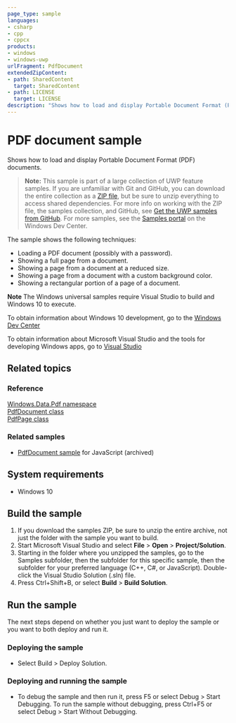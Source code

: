 ```yaml
---
page_type: sample
languages:
- csharp
- cpp
- cppcx
products:
- windows
- windows-uwp
urlFragment: PdfDocument
extendedZipContent:
- path: SharedContent
  target: SharedContent
- path: LICENSE
  target: LICENSE
description: "Shows how to load and display Portable Document Format (PDF) documents."
---
```


<!---
  category: Data
  samplefwlink: http://go.microsoft.com/fwlink/?LinkID=703785
--->

# PDF document sample

Shows how to load and display Portable Document Format (PDF) documents.

> **Note:** This sample is part of a large collection of UWP feature samples. 
> If you are unfamiliar with Git and GitHub, you can download the entire collection as a 
> [ZIP file](https://github.com/Microsoft/Windows-universal-samples/archive/master.zip), but be 
> sure to unzip everything to access shared dependencies. For more info on working with the ZIP file, 
> the samples collection, and GitHub, see [Get the UWP samples from GitHub](https://aka.ms/ovu2uq). 
> For more samples, see the [Samples portal](https://aka.ms/winsamples) on the Windows Dev Center. 

The sample shows the following techniques:

- Loading a PDF document (possibly with a password).
- Showing a full page from a document.
- Showing a page from a document at a reduced size.
- Showing a page from a document with a custom background color.
- Showing a rectangular portion of a page of a document.

**Note** The Windows universal samples require Visual Studio to build and Windows 10 to execute.
 
To obtain information about Windows 10 development, go to the [Windows Dev Center](http://go.microsoft.com/fwlink/?LinkID=532421)

To obtain information about Microsoft Visual Studio and the tools for developing Windows apps, go to [Visual Studio](http://go.microsoft.com/fwlink/?LinkID=532422)

## Related topics

### Reference

[Windows.Data.Pdf namespace](https://msdn.microsoft.com/library/windows/apps/windows.data.pdf.aspx)  
[PdfDocument class](https://msdn.microsoft.com/library/windows/apps/windows.data.pdf.pdfdocument.aspx)  
[PdfPage class](https://msdn.microsoft.com/library/windows/apps/windows.data.pdf.pdfpage.aspx)  

### Related samples

* [PdfDocument sample](/archived/PdfDocument/) for JavaScript (archived)

## System requirements

* Windows 10

## Build the sample

1. If you download the samples ZIP, be sure to unzip the entire archive, not just the folder with the sample you want to build. 
2. Start Microsoft Visual Studio and select **File** \> **Open** \> **Project/Solution**.
3. Starting in the folder where you unzipped the samples, go to the Samples subfolder, then the subfolder for this specific sample, then the subfolder for your preferred language (C++, C#, or JavaScript). Double-click the Visual Studio Solution (.sln) file.
4. Press Ctrl+Shift+B, or select **Build** \> **Build Solution**.

## Run the sample

The next steps depend on whether you just want to deploy the sample or you want to both deploy and run it.

### Deploying the sample

- Select Build > Deploy Solution. 

### Deploying and running the sample

- To debug the sample and then run it, press F5 or select Debug >  Start Debugging. To run the sample without debugging, press Ctrl+F5 or select Debug > Start Without Debugging. 

